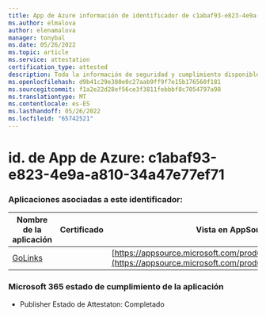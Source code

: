 ```yaml
---
title: App de Azure información de identificador de c1abaf93-e823-4e9a-a810-34a47e77ef71
ms.author: elmalova
author: elenamalova
manager: tonybal
ms.date: 05/26/2022
ms.topic: article
ms.service: attestation
certification_type: attested
description: Toda la información de seguridad y cumplimiento disponible para c1abaf93-e823-4e9a-a810-34a47e77ef71.
ms.openlocfilehash: d9b41c29e380e0c27aab9ff9f7e15b176560f181
ms.sourcegitcommit: f1a2e22d28ef56ce3f3811febbbf8c7054797a98
ms.translationtype: MT
ms.contentlocale: es-ES
ms.lasthandoff: 05/26/2022
ms.locfileid: "65742521"
---
```

# <a name="azure-app-id-c1abaf93-e823-4e9a-a810-34a47e77ef71"></a>id. de App de Azure: c1abaf93-e823-4e9a-a810-34a47e77ef71


### <a name="apps-associated-with-this-id"></a>Aplicaciones asociadas a este identificador:
| **Nombre de la aplicación** | **Certificado** | **Vista en AppSource** |
|--------------|---------------|-----------------------|
| [GoLinks](../forward/WA200003853.md) |  | [https://appsource.microsoft.com/product/office/WA200003853](https://appsource.microsoft.com/product/office/WA200003853) |

### <a name="microsoft-365-app-compliance-status"></a>Microsoft 365 estado de cumplimiento de la aplicación
- Publisher Estado de Attestaton: Completado
